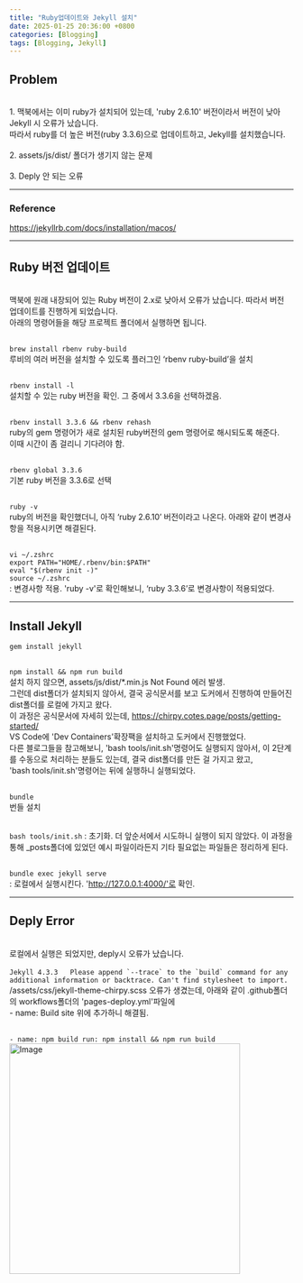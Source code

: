 ```yaml
---
title: "Ruby업데이트와 Jekyll 설치"
date: 2025-01-25 20:36:00 +0800
categories: [Blogging]
tags: [Blogging, Jekyll]
---
```

## Problem
<br>1. 맥북에서는 이미 ruby가 설치되어 있는데, 'ruby 2.6.10' 버전이라서 버전이 낮아 Jekyll 시 오류가 났습니다.
<br>따라서 ruby를 더 높은 버전(ruby 3.3.6)으로 업데이트하고, Jekyll를 설치했습니다.
<br><br>2. assets/js/dist/ 폴더가 생기지 않는 문제
<br><br>3. Deply 안 되는 오류
<hr>

### Reference
<https://jekyllrb.com/docs/installation/macos/>
<hr>

## Ruby 버전 업데이트
<br>맥북에 원래 내장되어 있는 Ruby 버전이 2.x로 낮아서 오류가 났습니다. 따라서 버전 업데이트를 진행하게 되었습니다.
<br>아래의 명령어들을 해당 프로젝트 폴더에서 실행하면 됩니다.

<br>`brew install rbenv ruby-build`
<br>루비의 여러 버전을 설치할 수 있도록 플러그인 ‘rbenv ruby-build’을 설치

<br>```rbenv install -l```
<br>설치할 수 있는 ruby 버전을 확인. 그 중에서 3.3.6을 선택하겠음.

<br>```rbenv install 3.3.6 && rbenv rehash```
<br>ruby의 gem 명령어가 새로 설치된 ruby버전의 gem 명령어로 해시되도록 해준다.
<br>이때 시간이 좀 걸리니 기다려야 함.

<br>```rbenv global 3.3.6```
<br>기본 ruby 버전을 3.3.6로 선택

<br>```ruby -v```
<br>ruby의 버전을 확인했더니, 아직 ‘ruby 2.6.10’ 버전이라고 나온다. 아래와 같이 변경사항을 적용시키면 해결된다.

<br>```vi ~/.zshrc```
<br>```export PATH="HOME/.rbenv/bin:$PATH"```
<br>```eval "$(rbenv init -)"```
<br>```source ~/.zshrc```
<br>: 변경사항 적용. 'ruby -v'로 확인해보니, ‘ruby 3.3.6’로 변경사항이 적용되었다.
<hr>

## Install Jekyll
```gem install jekyll```

<br>```npm install && npm run build```
<br>설치 하지 않으면, assets/js/dist/*.min.js Not Found 에러 발생.
<br>그런데 dist폴더가 설치되지 않아서, 결국 공식문서를 보고 도커에서 진행하여 만들어진 dist폴더를 로컬에 가지고 왔다.
<br>이 과정은 공식문서에 자세히 있는데, <https://chirpy.cotes.page/posts/getting-started/>
<br>VS Code에 'Dev Containers'확장팩을 설치하고 도커에서 진행했었다.
<br>다른 블로그들을 참고해보니, 'bash tools/init.sh'명령어도 실행되지 않아서, 이 2단계를 수동으로 처리하는 분들도 있는데, 결국 dist폴더를 만든 걸 가지고 왔고,
<br>'bash tools/init.sh'명령어는 뒤에 실행하니 실행되었다.

<br>```bundle```
<br>번들 설치

<br>```bash tools/init.sh```
: 초기화. 더 앞순서에서 시도하니 실행이 되지 않았다. 이 과정을 통해 _posts폴더에 있었던 예시 파일이라든지 기타 필요없는 파일들은 정리하게 된다.

<br>```bundle exec jekyll serve```
<br>: 로컬에서 실행시킨다. 'http://127.0.0.1:4000/'로 확인.
<hr>


## Deply Error
<br>로컬에서 실행은 되었지만, deply시 오류가 났습니다.
<br><br>```Jekyll 4.3.3   Please append `--trace` to the `build` command for any additional information or backtrace.
Can't find stylesheet to import.```
<br>/assets/css/jekyll-theme-chirpy.scss 오류가 생겼는데, 아래와 같이 .github폴더의 workflows폴더의 'pages-deploy.yml'파일에
<br>- name: Build site 위에 추가하니 해결됨.

<br>```- name: npm build
        run: npm install && npm run build```
<img width="409" alt="Image" src="https://github.com/user-attachments/assets/fecb152a-24e1-4992-8724-9741cbf0a732" />

